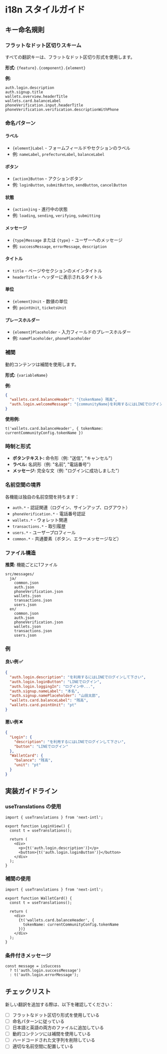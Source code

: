 # i18n スタイルガイド

## キー命名規則

### フラットなドット区切りスキーム

すべての翻訳キーは、フラットなドット区切り形式を使用します。

**形式:** `{feature}.{component}.{element}`

**例:**
```
auth.login.description
auth.signup.title
wallets.overview.headerTitle
wallets.card.balanceLabel
phoneVerification.input.headerTitle
phoneVerification.verification.descriptionWithPhone
```

### 命名パターン

#### ラベル
- `{element}Label` - フォームフィールドやセクションのラベル
- 例: `nameLabel`, `prefectureLabel`, `balanceLabel`

#### ボタン
- `{action}Button` - アクションボタン
- 例: `loginButton`, `submitButton`, `sendButton`, `cancelButton`

#### 状態
- `{action}ing` - 進行中の状態
- 例: `loading`, `sending`, `verifying`, `submitting`

#### メッセージ
- `{type}Message` または `{type}` - ユーザーへのメッセージ
- 例: `successMessage`, `errorMessage`, `description`

#### タイトル
- `title` - ページやセクションのメインタイトル
- `headerTitle` - ヘッダーに表示されるタイトル

#### 単位
- `{element}Unit` - 数値の単位
- 例: `pointUnit`, `ticketsUnit`

#### プレースホルダー
- `{element}Placeholder` - 入力フィールドのプレースホルダー
- 例: `namePlaceholder`, `phonePlaceholder`

### 補間

動的コンテンツは補間を使用します。

**形式:** `{variableName}`

**例:**
```json
{
  "wallets.card.balanceHeader": "{tokenName} 残高",
  "auth.login.welcomeMessage": "{communityName}を利用するにはLINEでログインして下さい"
}
```

**使用例:**
```tsx
t('wallets.card.balanceHeader', { tokenName: currentCommunityConfig.tokenName })
```

### 時制と形式

- **ボタンテキスト:** 命令形（例: "送信", "キャンセル"）
- **ラベル:** 名詞形（例: "名前", "電話番号"）
- **メッセージ:** 完全な文（例: "ログインに成功しました"）

### 名前空間の境界

各機能は独自の名前空間を持ちます：

- `auth.*` - 認証関連（ログイン、サインアップ、ログアウト）
- `phoneVerification.*` - 電話番号認証
- `wallets.*` - ウォレット関連
- `transactions.*` - 取引履歴
- `users.*` - ユーザープロフィール
- `common.*` - 共通要素（ボタン、エラーメッセージなど）

### ファイル構造

**推奨:** 機能ごとに1ファイル

```
src/messages/
  ja/
    common.json
    auth.json
    phoneVerification.json
    wallets.json
    transactions.json
    users.json
  en/
    common.json
    auth.json
    phoneVerification.json
    wallets.json
    transactions.json
    users.json
```

### 例

#### 良い例 ✅

```json
{
  "auth.login.description": "を利用するにはLINEでログインして下さい",
  "auth.login.loginButton": "LINEでログイン",
  "auth.login.loggingIn": "ログイン中...",
  "auth.signup.nameLabel": "本名",
  "auth.signup.namePlaceholder": "山田太郎",
  "wallets.card.balanceLabel": "残高",
  "wallets.card.pointUnit": "pt"
}
```

#### 悪い例 ❌

```json
{
  "Login": {
    "description": "を利用するにはLINEでログインして下さい",
    "button": "LINEでログイン"
  },
  "WalletCard": {
    "balance": "残高",
    "unit": "pt"
  }
}
```

## 実装ガイドライン

### useTranslations の使用

```tsx
import { useTranslations } from 'next-intl';

export function LoginView() {
  const t = useTranslations();
  
  return (
    <div>
      <p>{t('auth.login.description')}</p>
      <button>{t('auth.login.loginButton')}</button>
    </div>
  );
}
```

### 補間の使用

```tsx
import { useTranslations } from 'next-intl';

export function WalletCard() {
  const t = useTranslations();
  
  return (
    <div>
      {t('wallets.card.balanceHeader', { 
        tokenName: currentCommunityConfig.tokenName 
      })}
    </div>
  );
}
```

### 条件付きメッセージ

```tsx
const message = isSuccess 
  ? t('auth.login.successMessage')
  : t('auth.login.errorMessage');
```

## チェックリスト

新しい翻訳を追加する際は、以下を確認してください：

- [ ] フラットなドット区切り形式を使用している
- [ ] 命名パターンに従っている
- [ ] 日本語と英語の両方のファイルに追加している
- [ ] 動的コンテンツには補間を使用している
- [ ] ハードコードされた文字列を削除している
- [ ] 適切な名前空間に配置している
